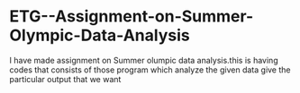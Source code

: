 # ETG--Assignment-on-Summer-Olympic-Data-Analysis
I have made assignment on Summer olumpic data analysis.this is having codes that consists of those program which analyze the given data give the particular output that we want
